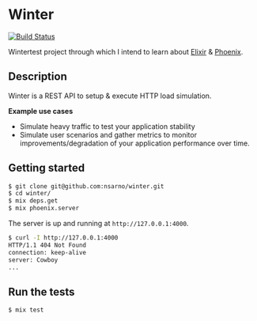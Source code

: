 # Winter
[![Build Status](https://travis-ci.org/nsarno/winter.svg?branch=master)](https://travis-ci.org/nsarno/winter)

Wintertest project through which I intend to learn about [Elixir](http://elixir-lang.org/) & [Phoenix](http://www.phoenixframework.org/).

## Description

Winter is a REST API to setup & execute HTTP load simulation.

**Example use cases**

- Simulate heavy traffic to test your application stability
- Simulate user scenarios and gather metrics to monitor improvements/degradation of your application performance over time.

## Getting started

```bash
$ git clone git@github.com:nsarno/winter.git
$ cd winter/
$ mix deps.get
$ mix phoenix.server
```

The server is up and running at `http://127.0.0.1:4000`.

```bash
$ curl -I http://127.0.0.1:4000
HTTP/1.1 404 Not Found
connection: keep-alive
server: Cowboy
...
```

## Run the tests

```bash
$ mix test
```

